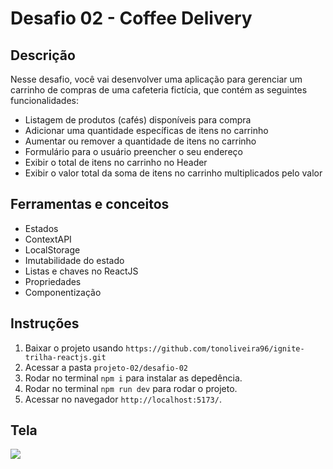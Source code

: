# Desafio 02 - Coffee Delivery

## Descrição
Nesse desafio, você vai desenvolver uma aplicação para gerenciar um carrinho de compras de uma cafeteria fictícia, que contém as seguintes funcionalidades:

- Listagem de produtos (cafés) disponíveis para compra
- Adicionar uma quantidade específicas de itens no carrinho
- Aumentar ou remover a quantidade de itens no carrinho
- Formulário para o usuário preencher o seu endereço
- Exibir o total de itens no carrinho no Header
- Exibir o valor total da soma de itens no carrinho multiplicados pelo valor

## Ferramentas e conceitos
- Estados
- ContextAPI
- LocalStorage
- Imutabilidade do estado
- Listas e chaves no ReactJS
- Propriedades
- Componentização

## Instruções
1. Baixar o projeto usando `https://github.com/tonoliveira96/ignite-trilha-reactjs.git`
2. Acessar a pasta `projeto-02/desafio-02`
2. Rodar no terminal `npm i` para instalar as depedência.
4. Rodar no terminal `npm run dev` para rodar o projeto.
5. Acessar no navegador `http://localhost:5173/`.

## Tela
![](./assets/rjs-2022-desafio-02.gif)